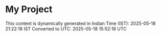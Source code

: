 # My Project

This content is dynamically generated in Indian Time (IST): 2025-05-18 21:22:18 IST
Converted to UTC: 2025-05-18 15:52:18 UTC
